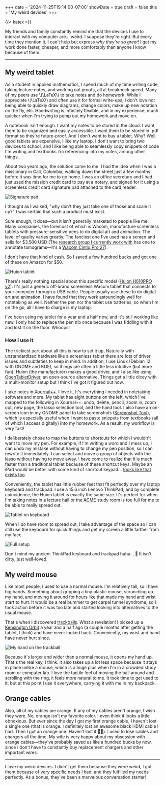 +++
date = '2024-11-25T19:14:00-07:00'
showDate = true
draft = false
title = 'My weird devices'
+++

{{< katex >}}

My friends and family constantly remind me that the devices I use to interact with my computer are... weird. I suppose they're right. But every time they mention it, I can't help but express *why they're so great!* I get my work done faster, cheaper, and more comfortably than anyone I know because of them. 

***

## My weird tablet

As a student in applied mathematics, I spend much of my time writing code, taking lecture notes, and working out proofs, all at breakneck speed. Many of my peers use \\(\LaTeX\\) to take notes and do homework. While I appreciate \\(\LaTeX\\) and often use it for formal write-ups, I don't love not being able to quickly draw diagrams, change colors, make up new notation on the fly, etc. Handwriting is infinitely flexible, and in my experience, much quicker when I'm trying to pump out my homework and move on.

A notebook isn't enough. I want my notes to be stored in the cloud. I want them to be organized and easily accessible. I want them to be stored in .pdf format so they're future-proof. And I don't want to buy a tablet. Why? Well, good tablets are expensive, I like my laptop, I don't want to bring two devices to school, and I like being able to seamlessly copy snippets of code I'm writing and textbooks I'm referencing into my notes, among other things. 

About two years ago, the solution came to me. I had the idea when I was a missionary in Cali, Colombia, walking down the street just a few months before it was time for me to go home. I was an office secretary and I had just used the mission credit card to pay at a notary, and signed for it using a screenless credit card signature pad attached to the card reader.

![Signature pad](/img/credit-card-signature-reader.avif)

I thought as I walked, "why don't they just take one of those and scale it up?" I was certain that such a product must exist.

Sure enough, it does&mdash;but it isn't generally marketed to people like me. Many companies, the foremost of which is Wacom, manufacture screenless tablets with pressure-sensitive pens to do digital art and animation. The level of quality varies greatly. The fanciest one I've used has a screen and sells for $3,500 USD (The [research group I currently work with](https://byu-biophysics.github.io) has one to annotate tomograms&mdash;it's a [Wacom Cintiq Pro 27](https://estore.wacom.com/en-us/wacom-cintiq-pro-27-interactive-pen-display-dth271k0a.html?gad_source=1&gclid=Cj0KCQiAuou6BhDhARIsAIfgrn6gjtBHetsI9vgGRZwLkM_uAQNxvpDwkdp8m6ouU-_O5ZNGaVsaIgsaAmoOEALw_wcB)).

I don't have that kind of cash. So I saved a few hundred bucks and got one of these on Amazon for $50.

![Huion tablet](/img/huion-tablet-crop.jpg)

There's really nothing special about this specific model ([Huion H610PRO v2](https://a.co/d/ecDRCWh)). It's just a generic off-brand screenless Wacom tablet that connects to your computer through a USB cable. People usually use these to do digital art and animation. I have found that they work astoundingly well for notetaking as well. Neither the pen nor the tablet use batteries, so when I'm on the go, all I have to charge is my laptop.

I've been using my tablet for a year and a half now, and it's still working like new. I only had to replace the pen nib once because I was fiddling with it and lost it on the floor. Whoops!

### How I use it

The trickiest part about all this is how to set it up. Naturally with unstandardized hardware like a screenless tablet there are lots of driver issues and subtleties to keep in mind. In addition, I use Linux (Debian 12 with GNOME and KDE), so things are often a little less intuitive (but more fun). Huion (the manufacturer) makes a good driver, and I also like using [OpenTabletDriver](https://opentabletdriver.net/), an open-source alternative. Things get a little dicey with a multi-monitor setup but I think I've got it figured out now.

I take notes in [Xournal++](https://xournalpp.github.io/). I love it. It's everything I needed in notetaking software and more. My tablet has eight buttons on the left, which I've mapped to the following in Xournal++: undo, delete, pencil, zoom in, zoom out, new page, the lasso selection tool, and the hand tool. I also have an on-screen icon in my GNOME panel to take screenshots ([Screenshot Tool](https://extensions.gnome.org/extension/1112/screenshot-tool/)), which is especially useful when I want to paste snippets from textbooks (all of which I access digitally) into my homework. As a result, my workflow is very fast! 

I deliberately chose to map the buttons to shortcuts for which I wouldn't want to move my pen. For example, if I'm writing a word and I mess up, I can undo my mistake without having to change my pen position, so I can rewrite it immediately. I can select and move a group of objects with the lasso without having to move away. I have come to realize that it is much faster than a traditional tablet because of these shortcut keys. Maybe an iPad would be better with some kind of shortcut keypad... [looks like that exists too](https://a.co/d/9EC01zY).

Conveniently, the tablet has little rubber feet that fit perfectly over my laptop keyboard and trackpad. I use a 15.6 inch Lenovo ThinkPad, and by complete coincidence, the Huion tablet is exactly the same size. It's perfect for when I'm taking notes in a lecture hall or the [ACME](http://acme.byu.edu) study room is too full for me to be able to really spread out.

![Tablet on keyboard](/img/tablet-on-keyboard.jpg)

When I *do* have room to spread out, I take advantage of the space so I can still use the keyboard for quick things and get my screen a little farther from my face.

![Full setup](/img/devices-full-setup.jpg)

Don't mind my ancient ThinkPad keyboard and trackpad haha... 🙈 It isn't dirty, just well-loved.

## My weird mouse

Like most people, I used to use a normal mouse. I'm relatively tall, so I have big hands. Something about gripping a tiny plastic mouse, scrunching up my hand, and moving it around for hours like that made my hand and wrist start to hurt. It would be a real bummer to get carpal tunnel syndrome, so I took action before it was too late and started looking into alternatives to the usual mouse.

That's when I discovered [trackballs](https://en.wikipedia.org/wiki/Trackball). What a revelation! I picked up a [Kensington Orbit](https://a.co/d/iSgOWqH) a year and a half ago (a couple months after getting the tablet, I think) and have never looked back. Conveniently, my wrist and hand have never hurt since. 

![My hand on the trackball](/img/hand-on-trackball.jpg)

Because it's larger and wider than a normal mouse, it opens my hand up. That's the real key, I think. It also takes up a lot less space because it stays in place unlike a mouse, which is a huge plus when I'm in a crowded study room or computer lab. I love the tactile feel of moving the ball around and scrolling with the ring, it feels more natural to me. It took time to get used to it, but at this point I use it everywhere, carrying it with me in my backpack. 

## Orange cables

Also, all of my cables are orange. If any of my cables aren't orange, I wish they were. No, orange isn't my favorite color. I even think it looks a little obnoxious. But ever since the day I got my first orange cable, I haven't lost a single one (that is orange. I definitely lost an awesome black HDMI cable I had. Then I got an orange one. Haven't lost it 🤷‍♂️). I used to lose cables and chargers all the time. My wife is very happy about my obsession with orange cables&mdash;they've probably saved us like a hundred bucks by now, since I don't have to constantly buy replacement chargers and other important wires. 

***
I love my weird devices. I didn't get them because they were weird, I got them because of very specific needs I had, and they fulfilled my needs perfectly. As a bonus, they've been a marvelous conversation starter! 
